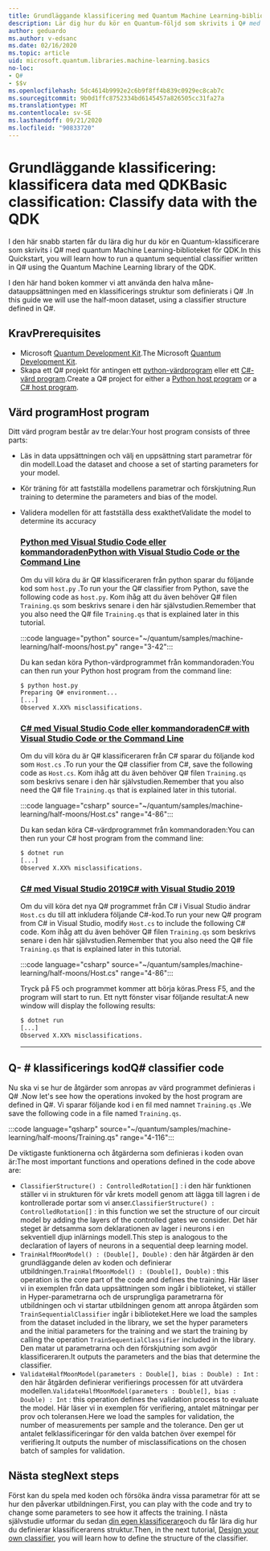 ```yaml
---
title: Grundläggande klassificering med Quantum Machine Learning-biblioteket
description: Lär dig hur du kör en Quantum-följd som skrivits i Q# med hjälp av quantum Machine Learning-biblioteket för Microsoft-QDK.
author: geduardo
ms.author: v-edsanc
ms.date: 02/16/2020
ms.topic: article
uid: microsoft.quantum.libraries.machine-learning.basics
no-loc:
- Q#
- $$v
ms.openlocfilehash: 5dc4614b9992e2c6b9f8ff4b839c0929ec8cab7c
ms.sourcegitcommit: 9b0d1ffc8752334bd6145457a826505cc31fa27a
ms.translationtype: MT
ms.contentlocale: sv-SE
ms.lasthandoff: 09/21/2020
ms.locfileid: "90833720"
---
```

# <a name="basic-classification-classify-data-with-the-qdk"></a><span data-ttu-id="64033-103">Grundläggande klassificering: klassificera data med QDK</span><span class="sxs-lookup"><span data-stu-id="64033-103">Basic classification: Classify data with the QDK</span></span>

<span data-ttu-id="64033-104">I den här snabb starten får du lära dig hur du kör en Quantum-klassificerare som skrivits i Q# med quantum Machine Learning-biblioteket för QDK.</span><span class="sxs-lookup"><span data-stu-id="64033-104">In this Quickstart, you will learn how to run a quantum sequential classifier written in Q# using the Quantum Machine Learning library of the QDK.</span></span> 

<span data-ttu-id="64033-105">I den här hand boken kommer vi att använda den halva måne-datauppsättningen med en klassificerings struktur som definierats i Q# .</span><span class="sxs-lookup"><span data-stu-id="64033-105">In this guide we will use the half-moon dataset, using a classifier structure defined in Q#.</span></span>

## <a name="prerequisites"></a><span data-ttu-id="64033-106">Krav</span><span class="sxs-lookup"><span data-stu-id="64033-106">Prerequisites</span></span>

- <span data-ttu-id="64033-107">Microsoft [Quantum Development Kit](xref:microsoft.quantum.install).</span><span class="sxs-lookup"><span data-stu-id="64033-107">The Microsoft [Quantum Development Kit](xref:microsoft.quantum.install).</span></span>
- <span data-ttu-id="64033-108">Skapa ett Q# projekt för antingen ett [python-värdprogram](xref:microsoft.quantum.install.python) eller ett [C#-värd program](xref:microsoft.quantum.install.cs).</span><span class="sxs-lookup"><span data-stu-id="64033-108">Create a Q# project for either a [Python host program](xref:microsoft.quantum.install.python) or a [C# host program](xref:microsoft.quantum.install.cs).</span></span>

## <a name="host-program"></a><span data-ttu-id="64033-109">Värd program</span><span class="sxs-lookup"><span data-stu-id="64033-109">Host program</span></span>

<span data-ttu-id="64033-110">Ditt värd program består av tre delar:</span><span class="sxs-lookup"><span data-stu-id="64033-110">Your host program consists of three parts:</span></span>

- <span data-ttu-id="64033-111">Läs in data uppsättningen och välj en uppsättning start parametrar för din modell.</span><span class="sxs-lookup"><span data-stu-id="64033-111">Load the dataset and choose a set of starting parameters for your model.</span></span>
- <span data-ttu-id="64033-112">Kör träning för att fastställa modellens parametrar och förskjutning.</span><span class="sxs-lookup"><span data-stu-id="64033-112">Run training to determine the parameters and bias of the model.</span></span>
- <span data-ttu-id="64033-113">Validera modellen för att fastställa dess exakthet</span><span class="sxs-lookup"><span data-stu-id="64033-113">Validate the model to determine its accuracy</span></span>

    ### <a name="python-with-visual-studio-code-or-the-command-line"></a>[<span data-ttu-id="64033-114">Python med Visual Studio Code eller kommandoraden</span><span class="sxs-lookup"><span data-stu-id="64033-114">Python with Visual Studio Code or the Command Line</span></span>](#tab/tabid-python)

    <span data-ttu-id="64033-115">Om du vill köra du är Q# klassificeraren från python sparar du följande kod som `host.py` .</span><span class="sxs-lookup"><span data-stu-id="64033-115">To run your the Q# classifier from Python, save the following code as `host.py`.</span></span> <span data-ttu-id="64033-116">Kom ihåg att du även behöver Q# filen `Training.qs` som beskrivs senare i den här självstudien.</span><span class="sxs-lookup"><span data-stu-id="64033-116">Remember that you also need the Q# file `Training.qs` that is explained later in this tutorial.</span></span>

    :::code language="python" source="~/quantum/samples/machine-learning/half-moons/host.py" range="3-42":::

    <span data-ttu-id="64033-117">Du kan sedan köra Python-värdprogrammet från kommandoraden:</span><span class="sxs-lookup"><span data-stu-id="64033-117">You can then run your Python host program from the command line:</span></span>

    ```bash
    $ python host.py
    Preparing Q# environment...
    [...]
    Observed X.XX% misclassifications.
    ```

    ### <a name="c-with-visual-studio-code-or-the-command-line"></a>[<span data-ttu-id="64033-118">C# med Visual Studio Code eller kommandoraden</span><span class="sxs-lookup"><span data-stu-id="64033-118">C# with Visual Studio Code or the Command Line</span></span>](#tab/tabid-csharp)

    <span data-ttu-id="64033-119">Om du vill köra du är Q# klassificeraren från C# sparar du följande kod som `Host.cs` .</span><span class="sxs-lookup"><span data-stu-id="64033-119">To run your the Q# classifier from C#, save the following code as `Host.cs`.</span></span> <span data-ttu-id="64033-120">Kom ihåg att du även behöver Q# filen `Training.qs` som beskrivs senare i den här självstudien.</span><span class="sxs-lookup"><span data-stu-id="64033-120">Remember that you also need the Q# file `Training.qs` that is explained later in this tutorial.</span></span>

    :::code language="csharp" source="~/quantum/samples/machine-learning/half-moons/Host.cs" range="4-86":::

    <span data-ttu-id="64033-121">Du kan sedan köra C#-värdprogrammet från kommandoraden:</span><span class="sxs-lookup"><span data-stu-id="64033-121">You can then run your C# host program from the command line:</span></span>

    ```bash
    $ dotnet run
    [...]
    Observed X.XX% misclassifications.
    ```

    ### <a name="c-with-visual-studio-2019"></a>[<span data-ttu-id="64033-122">C# med Visual Studio 2019</span><span class="sxs-lookup"><span data-stu-id="64033-122">C# with Visual Studio 2019</span></span>](#tab/tabid-vs2019)

    <span data-ttu-id="64033-123">Om du vill köra det nya Q# programmet från C# i Visual Studio ändrar `Host.cs` du till att inkludera följande C#-kod.</span><span class="sxs-lookup"><span data-stu-id="64033-123">To run your new Q# program from C# in Visual Studio, modify `Host.cs` to include the following C# code.</span></span> <span data-ttu-id="64033-124">Kom ihåg att du även behöver Q# filen `Training.qs` som beskrivs senare i den här självstudien.</span><span class="sxs-lookup"><span data-stu-id="64033-124">Remember that you also need the Q# file `Training.qs` that is explained later in this tutorial.</span></span>

    :::code language="csharp" source="~/quantum/samples/machine-learning/half-moons/Host.cs" range="4-86":::

    <span data-ttu-id="64033-125">Tryck på F5 och programmet kommer att börja köras.</span><span class="sxs-lookup"><span data-stu-id="64033-125">Press F5, and the program will start to run.</span></span> <span data-ttu-id="64033-126">Ett nytt fönster visar följande resultat:</span><span class="sxs-lookup"><span data-stu-id="64033-126">A new window will display the following results:</span></span> 

    ```bash
    $ dotnet run
    [...]
    Observed X.XX% misclassifications.
    ```
    ***

## <a name="q-classifier-code"></a><span data-ttu-id="64033-127">Q- \# klassificerings kod</span><span class="sxs-lookup"><span data-stu-id="64033-127">Q\# classifier code</span></span>

<span data-ttu-id="64033-128">Nu ska vi se hur de åtgärder som anropas av värd programmet definieras i Q# .</span><span class="sxs-lookup"><span data-stu-id="64033-128">Now let's see how the operations invoked by the host program are defined in Q#.</span></span>
<span data-ttu-id="64033-129">Vi sparar följande kod i en fil med namnet `Training.qs` .</span><span class="sxs-lookup"><span data-stu-id="64033-129">We save the following code in a file named `Training.qs`.</span></span>

:::code language="qsharp" source="~/quantum/samples/machine-learning/half-moons/Training.qs" range="4-116":::

<span data-ttu-id="64033-130">De viktigaste funktionerna och åtgärderna som definieras i koden ovan är:</span><span class="sxs-lookup"><span data-stu-id="64033-130">The most important functions and operations defined in the code above are:</span></span>

- <span data-ttu-id="64033-131">`ClassifierStructure() : ControlledRotation[]` : i den här funktionen ställer vi in strukturen för vår krets modell genom att lägga till lagren i de kontrollerade portar som vi anser.</span><span class="sxs-lookup"><span data-stu-id="64033-131">`ClassifierStructure() : ControlledRotation[]` : in this function we set the structure of our circuit model by adding the layers of the controlled gates we consider.</span></span> <span data-ttu-id="64033-132">Det här steget är detsamma som deklarationen av lager i neurons i en sekventiell djup inlärnings modell.</span><span class="sxs-lookup"><span data-stu-id="64033-132">This step is analogous to the declaration of layers of neurons in a sequential deep learning model.</span></span>
- <span data-ttu-id="64033-133">`TrainHalfMoonModel() : (Double[], Double)` : den här åtgärden är den grundläggande delen av koden och definierar utbildningen.</span><span class="sxs-lookup"><span data-stu-id="64033-133">`TrainHalfMoonModel() : (Double[], Double)` : this operation is the core part of the code and defines the training.</span></span> <span data-ttu-id="64033-134">Här läser vi in exemplen från data uppsättningen som ingår i biblioteket, vi ställer in Hyper-parametrarna och de ursprungliga parametrarna för utbildningen och vi startar utbildningen genom att anropa åtgärden som `TrainSequentialClassifier` ingår i biblioteket.</span><span class="sxs-lookup"><span data-stu-id="64033-134">Here we load the samples from the dataset included in the library, we set the hyper parameters and the initial parameters for the training and we start the training by calling the operation `TrainSequentialClassifier` included in the library.</span></span> <span data-ttu-id="64033-135">Den matar ut parametrarna och den förskjutning som avgör klassificeraren.</span><span class="sxs-lookup"><span data-stu-id="64033-135">It outputs the parameters and the bias that determine the classifier.</span></span>
- <span data-ttu-id="64033-136">`ValidateHalfMoonModel(parameters : Double[], bias : Double) : Int` : den här åtgärden definierar verifierings processen för att utvärdera modellen.</span><span class="sxs-lookup"><span data-stu-id="64033-136">`ValidateHalfMoonModel(parameters : Double[], bias : Double) : Int` : this operation defines the validation process to evaluate the model.</span></span> <span data-ttu-id="64033-137">Här läser vi in exemplen för verifiering, antalet mätningar per prov och toleransen.</span><span class="sxs-lookup"><span data-stu-id="64033-137">Here we load the samples for validation, the number of measurements per sample and the tolerance.</span></span> <span data-ttu-id="64033-138">Den ger ut antalet felklassificeringar för den valda batchen över exempel för verifiering.</span><span class="sxs-lookup"><span data-stu-id="64033-138">It outputs the number of misclassifications on the chosen batch of samples for validation.</span></span>

## <a name="next-steps"></a><span data-ttu-id="64033-139">Nästa steg</span><span class="sxs-lookup"><span data-stu-id="64033-139">Next steps</span></span>

<span data-ttu-id="64033-140">Först kan du spela med koden och försöka ändra vissa parametrar för att se hur den påverkar utbildningen.</span><span class="sxs-lookup"><span data-stu-id="64033-140">First, you can play with the code and try to change some parameters to see how it affects the training.</span></span> <span data-ttu-id="64033-141">I nästa självstudie utformar du sedan [din egen klassificerare](xref:microsoft.quantum.libraries.machine-learning.design)och du får lära dig hur du definierar klassificerarens struktur.</span><span class="sxs-lookup"><span data-stu-id="64033-141">Then, in the next tutorial, [Design your own classifier](xref:microsoft.quantum.libraries.machine-learning.design),  you will learn how to define the structure of the classifier.</span></span>
